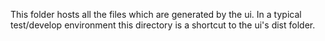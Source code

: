This folder hosts all the files which are generated by the ui. In a typical test/develop environment this directory is a shortcut to the ui's dist folder.
